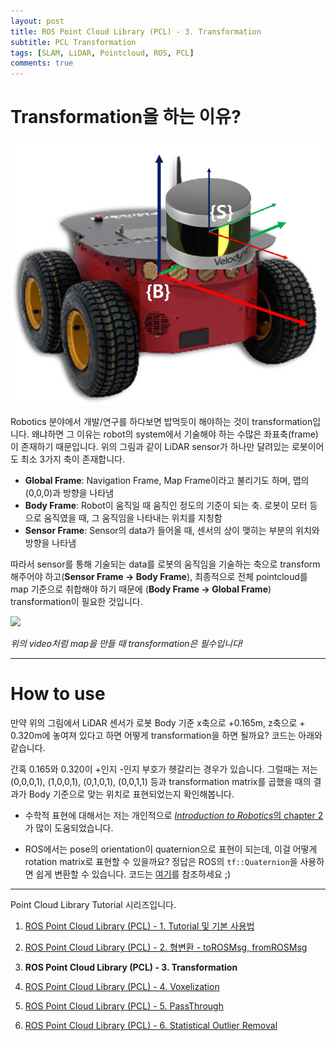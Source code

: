 ```yaml
---
layout: post
title: ROS Point Cloud Library (PCL) - 3. Transformation
subtitle: PCL Transformation
tags: [SLAM, LiDAR, Pointcloud, ROS, PCL]
comments: true
---
```


# Transformation을 하는 이유?

![tf](/img/pcl_robot_sensor.PNG)

Robotics 분야에서 개발/연구를 하다보면 밥먹듯이 해야하는 것이 transformation입니다. 왜냐하면 그 이유는 robot의 system에서 기술해야 하는 수많은 좌표축(frame)이 존재하기 때문입니다. 위의 그림과 같이 LiDAR sensor가 하나만 달려있는 로봇이어도 최소 3가지 축이 존재합니다.

* **Global Frame**: Navigation Frame, Map Frame이라고 불리기도 하며, 맵의 (0,0,0)과 방향을 나타냄 
* **Body Frame**: Robot이 움직일 때 움직인 정도의 기준이 되는 축. 로봇이 모터 등으로 움직였을 때, 그 움직임을 나타내는 위치를 지칭함 
* **Sensor Frame**: Sensor의 data가 들어올 때, 센서의 상이 맺히는 부분의 위치와 방향을 나타냄

따라서 sensor를 통해 기술되는 data를 로봇의 움직임을 기술하는 축으로 transform해주어야 하고(**Sensor Frame → Body Frame**), 최종적으로 전체 pointcloud를 map 기준으로 취합해야 하기 때문에 (**Body Frame → Global Frame**) transformation이 필요한 것입니다. 


[![](http://img.youtube.com/vi/Sn_Ot3TiCyQ/0.jpg)](http://www.youtube.com/watch?v=Sn_Ot3TiCyQ "pose_correction")

*위의 video처럼 map을 만들 때 transformation은 필수입니다!*

---

# How to use

만약 위의 그림에서 LiDAR 센서가 로봇 Body 기준 x축으로 +0.165m, z축으로 + 0.320m에 놓여져 있다고 하면 어떻게 transformation을 하면 될까요? 코드는 아래와 같습니다. 

<script src="https://gist.github.com/LimHyungTae/ddd6f5cd6c2507a86388bd1b703e0cbb.js"></script>

간혹 0.165와 0.320이 +인지 -인지 부호가 헷갈리는 경우가 있습니다. 그럴때는 저는 (0,0,0,1), (1,0,0,1), (0,1,0,1), (0,0,1,1) 등과 transformation matrix를 곱했을 때의 결과가 Body 기준으로 맞는 위치로 표현되었는지 확인해봅니다.  

* 수학적 표현에 대해서는 저는 개인적으로 [*Introduction to Robotics*의 chapter 2](http://www.mech.sharif.ir/c/document_library/get_file?uuid=5a4bb247-1430-4e46-942c-d692dead831f&groupId=14040)가 많이 도움되었습니다.

* ROS에서는 pose의 orientation이 quaternion으로 표현이 되는데, 이걸 어떻게 rotation matrix로 표현할 수 있을까요? 정답은 ROS의 `tf::Quaternion`을 사용하면 쉽게 변환할 수 있습니다. 코드는 [여기](https://gist.github.com/LimHyungTae/2499a68ea8ee4d8a876a149858a5b08e)를 참조하세요 ;)


---


Point Cloud Library Tutorial 시리즈입니다.

1. [ROS Point Cloud Library (PCL) - 1. Tutorial 및 기본 사용법](https://limhyungtae.github.io/2019-11-29-ROS-Point-Cloud-Library-(PCL)-1.-Tutorial-%EB%B0%8F-%EA%B8%B0%EB%B3%B8-%EC%82%AC%EC%9A%A9%EB%B2%95/)

2. [ROS Point Cloud Library (PCL) - 2. 형변환 - toROSMsg, fromROSMsg](https://limhyungtae.github.io/2019-11-29-ROS-Point-Cloud-Library-(PCL)-2.-%ED%98%95%EB%B3%80%ED%99%98-toROSMsg,-fromROSMsg/)

3. **ROS Point Cloud Library (PCL) - 3. Transformation**

4. [ROS Point Cloud Library (PCL) - 4. Voxelization](https://limhyungtae.github.io/2019-11-29-ROS-Point-Cloud-Library-(PCL)-4.-Voxelization/)

5. [ROS Point Cloud Library (PCL) - 5. PassThrough](https://limhyungtae.github.io/2019-11-29-ROS-Point-Cloud-Library-(PCL)-5.-PassThrough/)

6. [ROS Point Cloud Library (PCL) - 6. Statistical Outlier Removal](https://limhyungtae.github.io/2019-11-29-ROS-Point-Cloud-Library-(PCL)-6.-Statistical-Outlier-Removal/)
